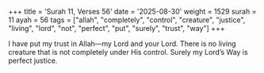 +++
title = 'Surah 11, Verses 56'
date = '2025-08-30'
weight = 1529
surah = 11
ayah = 56
tags = ["allah", "completely", "control", "creature", "justice", "living", "lord", "not", "perfect", "put", "surely", "trust", "way"]
+++

I have put my trust in Allah—my Lord and your Lord. There is no living creature that is not completely under His control. Surely my Lord’s Way is perfect justice.